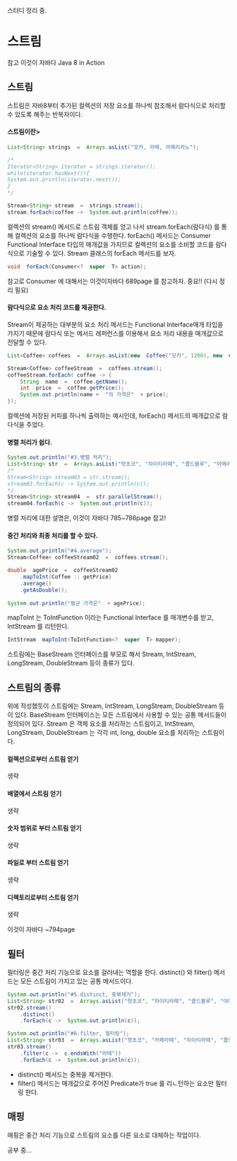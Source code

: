 스터디 정리 중. 


# 스트림

참고
이것이 자바다
Java 8 in Action


## 스트림
스트림은 자바8부터 추가된 컬렉션의 저장 요소를 하나씩 참조해서 람다식으로 처리할 수 있도록 해주는 반복자이다. 

#### 스트림이란>

```java
List<String> strings  =  Arrays.asList("모카, 라떼, 아메리카노");

/*
Iterator<String> iterator = strings.iterator();
while(iterator.hasNext()){
System.out.println(iterator.next());
}
*/

Stream<String> stream  =  strings.stream();
stream.forEach(coffee ->  System.out.println(coffee));
```
컬렉션의 stream() 메서드로 스트림 객체를 얻고 나서 stream.forEach(람다식) 를 통해 컬렉션의 요소를 하나씩 람다식을 수행한다. forEach() 메서드는 Consumer Functional Interface 타입의 매개값을 가지므로 컬렉션의 요소를 소비할 코드를 람다식으로 기술할 수 있다. Stream 클래스의 forEach 메서드를 보자. 

```java
void  forEach(Consumer<?  super  T> action);
```

참고로 Consumer 에 대해서는 이것이자바다 689page 를 참고하자. 중요!! (다시 정리 필요)

#### 람다식으로 요소 처리 코드를 제공한다.
Stream이 제공하는 대부분의 요소 처리 메서드는 Functional Interface매개 타입을 가지기 때문에 람다식 또는 메서드 레퍼런스를 이용해서 요소 처리 내용을 매개값으로 전달할 수 있다. 

```java
List<Coffee> coffees  =  Arrays.asList(new  Coffee("모카", 1200), new  Coffee("라떼", 1000), new  Coffee("아메리카노", 900));

Stream<Coffee> coffeeStream  =  coffees.stream();
coffeeStream.forEach( coffee -> {
	String  name  =  coffee.getName();
	int  price  =  coffee.getPrice();
	System.out.println(name +  "의 가격은"  + price);
});
```
컬렉션에 저장된 커피를 하나씩 출력하는 예시인데, forEach() 메서드의 매개값으로 람다식을 주었다. 


#### 병렬 처리가 쉽다.

```java
System.out.println("#3.병렬 처리");
List<String> str  =  Arrays.asList("핫초코", "차이티라떼", "콜드블루", "아메리카노");
/*
Stream<String> stream03 = str.stream();
stream03.forEach(c -> System.out.println(c));
*/
Stream<String> stream04  =  str.parallelStream();
stream04.forEach(c ->  System.out.println(c));
```

병렬 처리에 대한 설명은, 이것이 자바다 785~786page 참고! 

#### 중간 처리와 최종 처리를 할 수 있다.

```java
System.out.println("#4.average");
Stream<Coffee> coffeeStream02  =  coffees.stream();

double  agePrice  =  coffeeStream02
	.mapToInt(Coffee :: getPrice)
	.average()
	.getAsDouble();
	
System.out.println("평균 가격은"  + agePrice);
```

mapToInt 는 ToIntFunction 이라는 Functional Interface 를 매개변수를 받고, IntStream 를 리턴한다. 
```java
IntStream  mapToInt(ToIntFunction<?  super  T> mapper);
```

스트림에는 BaseStream 인터페이스를 부모로 해서 Stream, IntStream, LongStream, DoubleStream 등이 종류가 있다. 



## 스트림의 종류
위에 작성했듯이 스트림에는 Stream, IntStream, LongStream, DoubleStream 등이 있다. BaseStream 인터페이스는 모든 스트림에서 사용할 수 있는 공통 메서드들이 정의되어 있다. Stream 은 객체 요소를 처리하는 스트림이고, IntStream, LongStream, DoubleStream 는 각각 int, long, double 요소를 처리하는 스트림이다. 

#### 컬렉션으로부터 스트림 얻기 
생략

#### 배열에서 스트림 얻기
생략

#### 숫자 범위로 부터 스트림 얻기
생략

#### 파일로 부터 스트림 얻기
생략

#### 디렉토리로부터 스트림 얻기
생략

이것이 자바다 ~794page


## 필터

필터링은 중간 처리 기능으로 요소를 걸러내는 역할을 한다. distinct() 와 filter() 메서드는 모든 스트림이 가지고 있는 공통 메서드이다. 

```java
System.out.println("#5.distinct, 중복제거");
List<String> str02  =  Arrays.asList("핫초코", "차이티라떼", "콜드블루", "아메리카노", "핫초코", "아메리카노");
str02.stream()
	.distinct()
	.forEach(c ->  System.out.println(c));

System.out.println("#6.filter, 필터링");
List<String> str03  =  Arrays.asList("핫초코", "카페라떼", "차이티라떼", "콜드블루", "아메리카노", "핫초코", "아메리카노");
str03.stream()
	.filter(c ->  c.endsWith("라떼"))
	.forEach(c ->  System.out.println(c));
```

- distinct() 메서드는 중복을 제거한다. 
- filter() 메서드는 매개값으로 주어진 Predicate가 true 를 리ㄴ턴하는 요소만 필터링 한다.

## 매핑
매핑은 중간 처리 기능으로 스트림의 요소를 다른 요소로 대체하는 작업이다. 

공부 중...




























